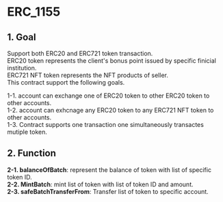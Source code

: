 # ERC_1155
## 1. Goal ##
Support both ERC20 and ERC721 token transaction.  
ERC20 token represents the client's bonus point issued by specific finicial institution.   
ERC721 NFT token represents the NFT products of seller.  
This contract support the following goals.  

  1-1. account can exchange one of ERC20 token to other ERC20 token to other accounts.  
  1-2. account can exhcnage any ERC20 token to any ERC721 NFT token to other accounts.  
  1-3. Contract supports one transaction one simultaneously transactes mutiple token.  
## 2. Function ##
**2-1. balanceOfBatch**: represent the balance of token with list of specific token ID.  
**2-2. MintBatch**: mint list of token with list of token ID and amount.  
**2-3. safeBatchTransferFrom**: Transfer list of token to specific account.  
